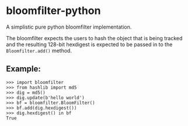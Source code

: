 bloomfilter-python
==================

A simplistic pure python bloomfilter implementation.

The bloomfilter expects the users to hash the object that is being tracked and
the resulting 128-bit hexdigest is expected to be passed in to the
`Bloomfilter.add()` method.

Example:
--------

```
>>> import bloomfilter
>>> from hashlib import md5
>>> dig = md5()
>>> dig.update(b'hello world')
>>> bf = bloomfilter.BloomFilter()
>>> bf.add(dig.hexdigest())
>>> dig.hexdigest() in bf
True
```
